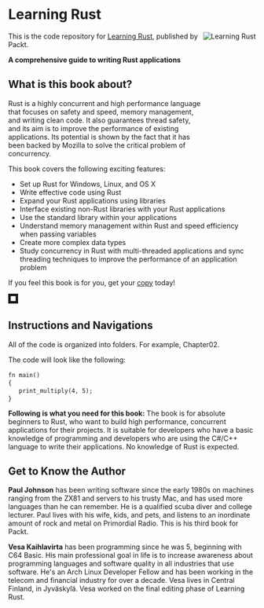 # Learning Rust

<a href="https://www.packtpub.com/application-development/learning-rust?utm_source=github&utm_medium=repository&utm_campaign=9781785884306"><img src="https://static.packt-cdn.com/products/9781785884306/cover/smaller" alt="Learning Rust" height="256px" align="right"></a>

This is the code repository for [Learning Rust](https://www.packtpub.com/application-development/learning-rust?utm_source=github&utm_medium=repository&utm_campaign=9781785884306), published by Packt.

**A comprehensive guide to writing Rust applications**

## What is this book about?
Rust is a highly concurrent and high performance language that focuses on safety and speed, memory management, and writing clean code. It also guarantees thread safety, and its aim is to improve the performance of existing applications. Its potential is shown by the fact that it has been backed by Mozilla to solve the critical problem of concurrency.

This book covers the following exciting features:
* Set up Rust for Windows, Linux, and OS X
* Write effective code using Rust
* Expand your Rust applications using libraries
* Interface existing non-Rust libraries with your Rust applications
* Use the standard library within your applications
* Understand memory management within Rust and speed efficiency when passing variables
* Create more complex data types
* Study concurrency in Rust with multi-threaded applications and sync threading techniques to improve the performance of an application problem

If you feel this book is for you, get your [copy](https://www.amazon.com/dp/1785884301) today!

<a href="https://www.packtpub.com/?utm_source=github&utm_medium=banner&utm_campaign=GitHubBanner"><img src="https://raw.githubusercontent.com/PacktPublishing/GitHub/master/GitHub.png" 
alt="https://www.packtpub.com/" border="5" /></a>

## Instructions and Navigations
All of the code is organized into folders. For example, Chapter02.

The code will look like the following:
```
fn main() 
{ 
   print_multiply(4, 5); 
}
```

**Following is what you need for this book:**
The book is for absolute beginners to Rust, who want to build high performance, concurrent applications for their projects. It is suitable for developers who have a basic knowledge of programming and developers who are using the C#/C++ language to write their applications. No knowledge of Rust is expected.

## Get to Know the Author
**Paul Johnson**
has been writing software since the early 1980s on machines ranging from the ZX81 and servers to his trusty Mac, and has used more languages than he can remember. He is a qualified scuba diver and college lecturer. Paul lives with his wife, kids, and pets, and listens to an inordinate amount of rock and metal on Primordial Radio. This is his third book for Packt.

**Vesa Kaihlavirta**
has been programming since he was 5, beginning with C64 Basic. His main professional goal in life is to increase awareness about programming languages and software quality in all industries that use software. He's an Arch Linux Developer Fellow and has been working in the telecom and financial industry for over a decade. Vesa lives in Central Finland, in Jyväskylä. Vesa worked on the final editing phase of Learning Rust.
